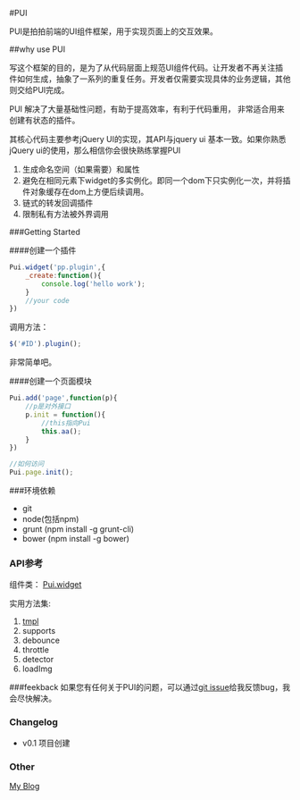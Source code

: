 #PUI

PUI是拍拍前端的UI组件框架，用于实现页面上的交互效果。

##why use PUI

写这个框架的目的，是为了从代码层面上规范UI组件代码。让开发者不再关注插件如何生成，抽象了一系列的重复任务。开发者仅需要实现具体的业务逻辑，其他则交给PUI完成。

PUI 解决了大量基础性问题，有助于提高效率，有利于代码重用， 非常适合用来创建有状态的插件。

其核心代码主要参考jQuery UI的实现，其API与jquery ui 基本一致。如果你熟悉jQuery ui的使用，那么相信你会很快熟练掌握PUI

1. 生成命名空间（如果需要）和属性
2. 避免在相同元素下widget的多实例化。即同一个dom下只实例化一次，并将插件对象缓存在dom上方便后续调用。
3. 链式的转发回调插件
4. 限制私有方法被外界调用

###Getting Started

####创建一个插件
```js
Pui.widget('pp.plugin',{
    _create:function(){
        console.log('hello work');
    }
    //your code
})
```
调用方法：
```js
$('#ID').plugin();
```

非常简单吧。

####创建一个页面模块
```js
Pui.add('page',function(p){
    //p是对外接口
    p.init = function(){
        //this指向Pui
        this.aa();
    }
})

//如何访问
Pui.page.init();
```

###环境依赖
* git
* node(包括npm)
* grunt (npm install -g grunt-cli)
* bower (npm install -g bower)


### API参考

组件类：
 [Pui.widget](https://github.com/baofen14787/pui/issues/1)

实用方法集:
1. [tmpl](https://github.com/baofen14787/pui/issues/2)
2. supports
3. debounce
4. throttle
5. detector
6. loadImg

###feekback
如果您有任何关于PUI的问题，可以通过[git issue](https://github.com/baofen14787/pui/issues)给我反馈bug，我会尽快解决。


### Changelog
* v0.1 项目创建

### Other
[My Blog](http://www.ghugo.com)